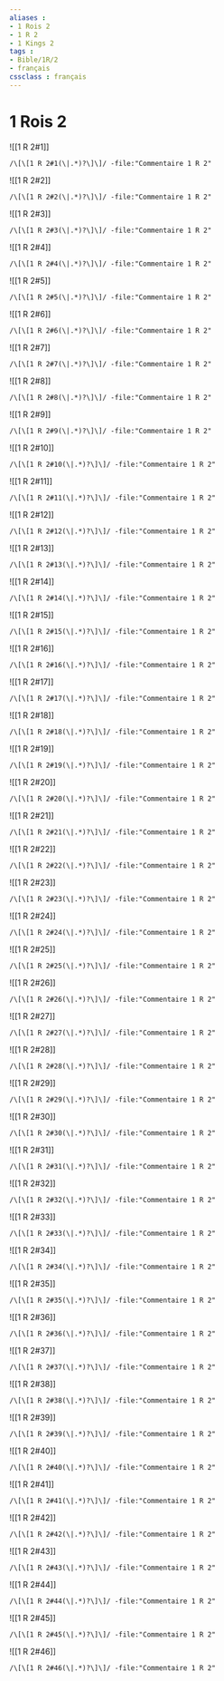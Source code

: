 ```yaml
---
aliases : 
- 1 Rois 2
- 1 R 2
- 1 Kings 2
tags : 
- Bible/1R/2
- français
cssclass : français
---
```


# 1 Rois 2

![[1 R 2#1]]

```query
/\[\[1 R 2#1(\|.*)?\]\]/ -file:"Commentaire 1 R 2"
```

![[1 R 2#2]]

```query
/\[\[1 R 2#2(\|.*)?\]\]/ -file:"Commentaire 1 R 2"
```

![[1 R 2#3]]

```query
/\[\[1 R 2#3(\|.*)?\]\]/ -file:"Commentaire 1 R 2"
```

![[1 R 2#4]]

```query
/\[\[1 R 2#4(\|.*)?\]\]/ -file:"Commentaire 1 R 2"
```

![[1 R 2#5]]

```query
/\[\[1 R 2#5(\|.*)?\]\]/ -file:"Commentaire 1 R 2"
```

![[1 R 2#6]]

```query
/\[\[1 R 2#6(\|.*)?\]\]/ -file:"Commentaire 1 R 2"
```

![[1 R 2#7]]

```query
/\[\[1 R 2#7(\|.*)?\]\]/ -file:"Commentaire 1 R 2"
```

![[1 R 2#8]]

```query
/\[\[1 R 2#8(\|.*)?\]\]/ -file:"Commentaire 1 R 2"
```

![[1 R 2#9]]

```query
/\[\[1 R 2#9(\|.*)?\]\]/ -file:"Commentaire 1 R 2"
```

![[1 R 2#10]]

```query
/\[\[1 R 2#10(\|.*)?\]\]/ -file:"Commentaire 1 R 2"
```

![[1 R 2#11]]

```query
/\[\[1 R 2#11(\|.*)?\]\]/ -file:"Commentaire 1 R 2"
```

![[1 R 2#12]]

```query
/\[\[1 R 2#12(\|.*)?\]\]/ -file:"Commentaire 1 R 2"
```

![[1 R 2#13]]

```query
/\[\[1 R 2#13(\|.*)?\]\]/ -file:"Commentaire 1 R 2"
```

![[1 R 2#14]]

```query
/\[\[1 R 2#14(\|.*)?\]\]/ -file:"Commentaire 1 R 2"
```

![[1 R 2#15]]

```query
/\[\[1 R 2#15(\|.*)?\]\]/ -file:"Commentaire 1 R 2"
```

![[1 R 2#16]]

```query
/\[\[1 R 2#16(\|.*)?\]\]/ -file:"Commentaire 1 R 2"
```

![[1 R 2#17]]

```query
/\[\[1 R 2#17(\|.*)?\]\]/ -file:"Commentaire 1 R 2"
```

![[1 R 2#18]]

```query
/\[\[1 R 2#18(\|.*)?\]\]/ -file:"Commentaire 1 R 2"
```

![[1 R 2#19]]

```query
/\[\[1 R 2#19(\|.*)?\]\]/ -file:"Commentaire 1 R 2"
```

![[1 R 2#20]]

```query
/\[\[1 R 2#20(\|.*)?\]\]/ -file:"Commentaire 1 R 2"
```

![[1 R 2#21]]

```query
/\[\[1 R 2#21(\|.*)?\]\]/ -file:"Commentaire 1 R 2"
```

![[1 R 2#22]]

```query
/\[\[1 R 2#22(\|.*)?\]\]/ -file:"Commentaire 1 R 2"
```

![[1 R 2#23]]

```query
/\[\[1 R 2#23(\|.*)?\]\]/ -file:"Commentaire 1 R 2"
```

![[1 R 2#24]]

```query
/\[\[1 R 2#24(\|.*)?\]\]/ -file:"Commentaire 1 R 2"
```

![[1 R 2#25]]

```query
/\[\[1 R 2#25(\|.*)?\]\]/ -file:"Commentaire 1 R 2"
```

![[1 R 2#26]]

```query
/\[\[1 R 2#26(\|.*)?\]\]/ -file:"Commentaire 1 R 2"
```

![[1 R 2#27]]

```query
/\[\[1 R 2#27(\|.*)?\]\]/ -file:"Commentaire 1 R 2"
```

![[1 R 2#28]]

```query
/\[\[1 R 2#28(\|.*)?\]\]/ -file:"Commentaire 1 R 2"
```

![[1 R 2#29]]

```query
/\[\[1 R 2#29(\|.*)?\]\]/ -file:"Commentaire 1 R 2"
```

![[1 R 2#30]]

```query
/\[\[1 R 2#30(\|.*)?\]\]/ -file:"Commentaire 1 R 2"
```

![[1 R 2#31]]

```query
/\[\[1 R 2#31(\|.*)?\]\]/ -file:"Commentaire 1 R 2"
```

![[1 R 2#32]]

```query
/\[\[1 R 2#32(\|.*)?\]\]/ -file:"Commentaire 1 R 2"
```

![[1 R 2#33]]

```query
/\[\[1 R 2#33(\|.*)?\]\]/ -file:"Commentaire 1 R 2"
```

![[1 R 2#34]]

```query
/\[\[1 R 2#34(\|.*)?\]\]/ -file:"Commentaire 1 R 2"
```

![[1 R 2#35]]

```query
/\[\[1 R 2#35(\|.*)?\]\]/ -file:"Commentaire 1 R 2"
```

![[1 R 2#36]]

```query
/\[\[1 R 2#36(\|.*)?\]\]/ -file:"Commentaire 1 R 2"
```

![[1 R 2#37]]

```query
/\[\[1 R 2#37(\|.*)?\]\]/ -file:"Commentaire 1 R 2"
```

![[1 R 2#38]]

```query
/\[\[1 R 2#38(\|.*)?\]\]/ -file:"Commentaire 1 R 2"
```

![[1 R 2#39]]

```query
/\[\[1 R 2#39(\|.*)?\]\]/ -file:"Commentaire 1 R 2"
```

![[1 R 2#40]]

```query
/\[\[1 R 2#40(\|.*)?\]\]/ -file:"Commentaire 1 R 2"
```

![[1 R 2#41]]

```query
/\[\[1 R 2#41(\|.*)?\]\]/ -file:"Commentaire 1 R 2"
```

![[1 R 2#42]]

```query
/\[\[1 R 2#42(\|.*)?\]\]/ -file:"Commentaire 1 R 2"
```

![[1 R 2#43]]

```query
/\[\[1 R 2#43(\|.*)?\]\]/ -file:"Commentaire 1 R 2"
```

![[1 R 2#44]]

```query
/\[\[1 R 2#44(\|.*)?\]\]/ -file:"Commentaire 1 R 2"
```

![[1 R 2#45]]

```query
/\[\[1 R 2#45(\|.*)?\]\]/ -file:"Commentaire 1 R 2"
```

![[1 R 2#46]]

```query
/\[\[1 R 2#46(\|.*)?\]\]/ -file:"Commentaire 1 R 2"
```

